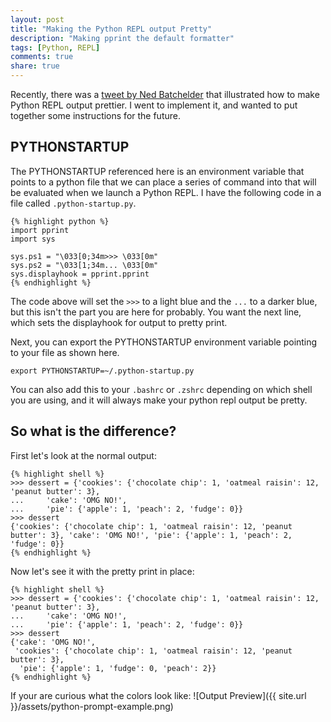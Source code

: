 ```yaml
---
layout: post
title: "Making the Python REPL output Pretty"
description: "Making pprint the default formatter"
tags: [Python, REPL]
comments: true
share: true
---
```



Recently, there was a [tweet by Ned Batchelder](https://twitter.com/nedbat/status/817827164443840512 )
that illustrated how to make Python REPL output prettier. I went to implement it,
and wanted to put together some instructions for the future.

## PYTHONSTARTUP

The PYTHONSTARTUP referenced here is an environment variable that points to a python
file that we can place a series of command into that will be evaluated when we
launch a Python REPL. I have the following code in a file called
`.python-startup.py`.

    {% highlight python %}
    import pprint
    import sys

    sys.ps1 = "\033[0;34m>>> \033[0m"
    sys.ps2 = "\033[1;34m... \033[0m"
    sys.displayhook = pprint.pprint
    {% endhighlight %}

The code above will set the `>>>` to a light blue and the `...` to a darker blue,
but this isn't the part you are here for probably. You want the next line, which
sets the displayhook for output to pretty print.

Next, you can export the PYTHONSTARTUP environment variable pointing to your
file as shown here.

    export PYTHONSTARTUP=~/.python-startup.py

You can also add this to your `.bashrc` or `.zshrc` depending on which shell you
are using, and it will always make your python repl output be pretty.

## So what is the difference?

First let's look at the normal output:

    {% highlight shell %}
    >>> dessert = {'cookies': {'chocolate chip': 1, 'oatmeal raisin': 12, 'peanut butter': 3},
    ...     'cake': 'OMG NO!',
    ...     'pie': {'apple': 1, 'peach': 2, 'fudge': 0}}
    >>> dessert
    {'cookies': {'chocolate chip': 1, 'oatmeal raisin': 12, 'peanut butter': 3}, 'cake': 'OMG NO!', 'pie': {'apple': 1, 'peach': 2, 'fudge': 0}}
    {% endhighlight %}

Now let's see it with the pretty print in place:

    {% highlight shell %}
    >>> dessert = {'cookies': {'chocolate chip': 1, 'oatmeal raisin': 12, 'peanut butter': 3},
    ...     'cake': 'OMG NO!',
    ...     'pie': {'apple': 1, 'peach': 2, 'fudge': 0}}
    >>> dessert
    {'cake': 'OMG NO!',
     'cookies': {'chocolate chip': 1, 'oatmeal raisin': 12, 'peanut butter': 3},
      'pie': {'apple': 1, 'fudge': 0, 'peach': 2}}
    {% endhighlight %}

If your are curious what the colors look like:
![Output Preview]({{ site.url }}/assets/python-prompt-example.png)
